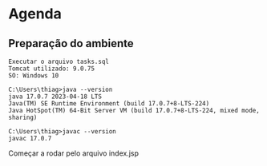 # Agenda

## Preparação do ambiente
```
Executar o arquivo tasks.sql
Tomcat utilizado: 9.0.75
SO: Windows 10

C:\Users\thiag>java --version
java 17.0.7 2023-04-18 LTS
Java(TM) SE Runtime Environment (build 17.0.7+8-LTS-224)
Java HotSpot(TM) 64-Bit Server VM (build 17.0.7+8-LTS-224, mixed mode, sharing)

C:\Users\thiag>javac --version
javac 17.0.7
```

Começar a rodar pelo arquivo index.jsp
